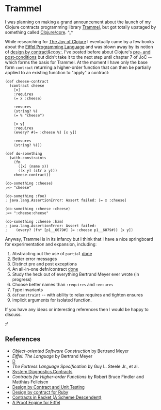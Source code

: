 Trammel
=======

I was planning on making a grand announcement about the launch of my Clojure contracts programming library [Trammel](http://fogus.me/fun/trammel), but got totally upstaged by something called [Clojure/core](http://clojure.com). ^_^

While researching for [The Joy of Clojure](http://joyofclojure.com) I eventually came by a few books about the [Eiffel Programming Language](http://archive.eiffel.com/eiffel/nutshell.html) and was blown away by its notion of [design by contract](http://en.wikipedia.org/wiki/Eiffel_\(programming_language\)#Design_by_Contract)&copy;. I've posted before about Clojure's [pre- and post-conditions](http://blog.fogus.me/2009/12/21/clojures-pre-and-post/) but didn't take it to the next step until chapter 7 of JoC -- which forms the basis for Trammel.  At the moment I have only the base form `contract` returning a higher-order function that can then be partially applied to an existing function to "apply" a contract:

    (def cheese-contract
      (contract cheese
        [x]
        :requires 
        (= x :cheese)
    
        :ensures
        (string? %)
        (= % "cheese")
    
        [x y]
        :requires
        (every? #(= :cheese %) [x y])
    
        :ensures 
        (string? %)))
    
    (def do-something 
      (with-constraints
        (fn 
          ([x] (name x))
          ([x y] (str x y)))
        cheese-contract))
    
    (do-something :cheese)
    ;=> "cheese"
    
    (do-something :foo)
    ; java.lang.AssertionError: Assert failed: (= x :cheese)
    
    (do-something :cheese :cheese)
    ;=> ":cheese:cheese"
    
    (do-something :cheese :ham)
    ; java.lang.AssertionError: Assert failed: 
    ;    (every? (fn* [p1__6079#] (= :cheese p1__6079#)) [x y])

Anyway, Trammel is in its infancy but I think that I have a nice springboard for experimentation and expansion, including:

  1. Abstracting out the use of `partial`  [done](http://github.com/fogus/trammel/commit/2f03a992d00b97c1f7e354fff32174b4c1edd1d8)
  2. Better error messages
  3. Distinct pre and post exceptions
  4. An all-in-one defn/contract           [done](http://is.gd/cCsvF)
  5. Study the heck out of everything Bertrand Meyer ever wrote (in progress)
  6. Choose better names than `:requires` and `:ensures`
  7. Type invariants
  8. `defconstraint` -- with ability to relax requires and tighten ensures
  9. Implicit arguments for isolated function.

If you have any ideas or interesting references then I would be happy to discuss.

:f


References
----------

- *Object-oriented Software Construction* by Bertrand Meyer
- *Eiffel: The Language* by Bertrand Meyer
- [D](http://www.digitalmars.com/d/2.0/dbc.html)
- *The Fortress Language Specification* by Guy L. Steele Jr., et al.
- [System.Diagnostics.Contracts](http://msdn.microsoft.com/en-us/library/system.diagnostics.contracts.aspx)
- *Contracts for Higher-order Functions* by Robert Bruce Findler and Matthias Felleisen
- [Design by Contract and Unit Testing](http://onestepback.org/index.cgi/Tech/Programming/DbcAndTesting.html)
- [Design by contract for Ruby](http://split-s.blogspot.com/2006/02/design-by-contract-for-ruby.html)
- [Contracts in Racket (A Scheme Descendent)](http://pre.plt-scheme.org/docs/html/guide/contracts.html)
- [A Proof Engine for Eiffel](http://tecomp.sourceforge.net/index.php?file=doc/papers/proof/engine)